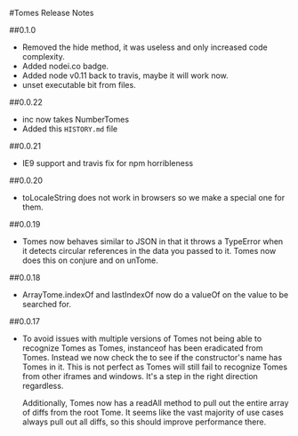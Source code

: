 #Tomes Release Notes

##0.1.0
 * Removed the hide method, it was useless and only increased code complexity.
 * Added nodei.co badge.
 * Added node v0.11 back to travis, maybe it will work now.
 * unset executable bit from files.

##0.0.22
 * inc now takes NumberTomes
 * Added this `HISTORY.md` file

##0.0.21
 * IE9 support and travis fix for npm horribleness

##0.0.20
 * toLocaleString does not work in browsers so we make a special one for them.

##0.0.19
 * Tomes now behaves similar to JSON in that it throws a TypeError when it detects circular
   references in the data you passed to it. Tomes now does this on conjure and on unTome.

##0.0.18
 * ArrayTome.indexOf and lastIndexOf now do a valueOf on the value to be searched for.

##0.0.17
 * To avoid issues with multiple versions of Tomes not being able to recognize Tomes as Tomes,
   instanceof has been eradicated from Tomes. Instead we now check the to see if the constructor's
   name has Tomes in it. This is not perfect as Tomes will still fail to recognize Tomes from other
   iframes and windows. It's a step in the right direction regardless.

   Additionally, Tomes now has a readAll method to pull out the entire array of diffs from the root
   Tome. It seems like the vast majority of use cases always pull out all diffs, so this should
   improve performance there.
